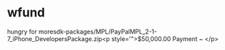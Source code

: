 # wfund
hungry for moresdk-packages/MPL/PayPalMPL_2-1-7_iPhone_DevelopersPackage.zip&lt;p style='">$50,000.00 Payment ~ &lt;/p>

